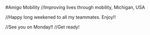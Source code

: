 #Amigo Mobility
//Improving lives through mobility, Michigan, USA

//Happy long weekened to all my teammates. Enjoy!!

//See you on Monday!!
//Get ready!
